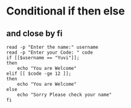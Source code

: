 # Conditional if then else 
## and close by fi 
```
read -p "Enter the name:" username
read -p "Enter your Code: " code
if [[$username == "Yuvi"]];
then
    echo "You are Welcome"
elif [[ $code -ge 12 ]];
then
    echo "You are Welcome"
else
    echo "Sorry Please check your name"
fi
```
